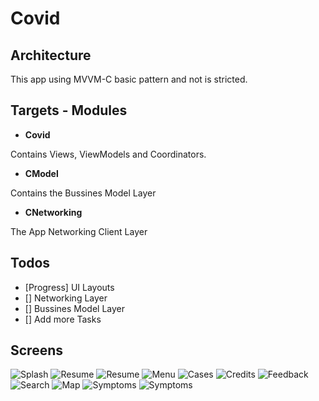 # Covid

## Architecture

This app using MVVM-C basic pattern and not is stricted.

## Targets - Modules

* **Covid**

Contains Views, ViewModels and Coordinators.

* **CModel**

Contains the Bussines Model Layer

* **CNetworking**

The App Networking Client Layer

## Todos

* [Progress] UI Layouts
* [] Networking Layer
* [] Bussines Model Layer
* [] Add more Tasks

## Screens

![Splash](screens/splash.jpeg)
![Resume](screens/resume.jpeg)
![Resume](screens/resume2.jpeg)
![Menu](screens/menu.jpeg)
![Cases](screens/cases.jpeg)
![Credits](screens/credits.jpeg)
![Feedback](screens/feedback.jpeg)
![Search](screens/search.jpeg)
![Map](screens/map.jpeg)
![Symptoms](screens/symptoms.jpeg)
![Symptoms](screens/emergency.jpeg)
